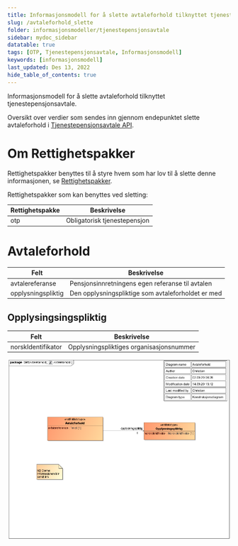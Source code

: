 ```yaml
---
title: Informasjonsmodell for å slette avtaleforhold tilknyttet tjenestepensjonsavtale  
slug: /avtaleforhold_slette
folder: informasjonsmodeller/tjenestepensjonsavtale
sidebar: mydoc_sidebar
datatable: true
tags: [OTP, Tjenestepensjonsavtale, Informasjonsmodell]
keywords: [informasjonsmodell]
last_updated: Des 13, 2022
hide_table_of_contents: true
---
```

<summary>Informasjonsmodell for å slette avtaleforhold tilknyttet tjenestepensjonsavtale.</summary>

Oversikt over verdier som sendes inn gjennom endepunktet slette avtaleforhold i [Tjenestepensjonsavtale API](../../api/tjenestepensjonsavtale.md).

# Om Rettighetspakker

Rettighetspakker benyttes til å styre hvem som har lov til å slette denne informasjonen, se [Rettighetspakker](../../om/rettighetspakker.md).

Rettighetspakker som kan benyttes ved sletting:

| Rettighetspakke | Beskrivelse |
|--------|--------|
| otp | Obligatorisk tjenestepensjon |


# Avtaleforhold

| Felt | Beskrivelse |
| ---- | -------------------------------------------------------- |
| avtalereferanse | Pensjonsinnretningens egen referanse til avtalen |
| opplysningspliktig | Den opplysningspliktige som avtaleforholdet er med  |

## Opplysingsingspliktig

| Felt | Beskrivelse |
| ---- | ------------------------------------------------------ |
| norskIdentifikator | Opplysningspliktiges organisasjonsnummer |



![slett avtaleforhold](../../../static/download/tjenestepensjonsavtale/slettAvtaleforhold.png)



